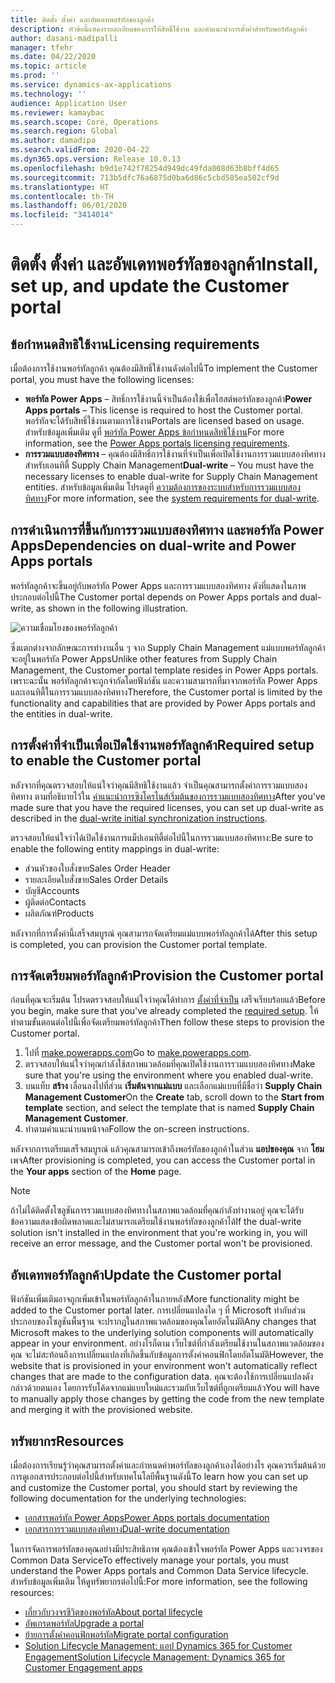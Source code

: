 ```yaml
---
title: ติดตั้ง ตั้งค่า และอัพเดทพอร์ทัลของลูกค้า
description: หัวข้อนี้แสดงรายละเอียดของการให้สิทธิ์ใช้งาน และคำแนะนำการตั้งค่าสำหรับพอร์ทัลลูกค้า
author: dasani-madipalli
manager: tfehr
ms.date: 04/22/2020
ms.topic: article
ms.prod: ''
ms.service: dynamics-ax-applications
ms.technology: ''
audience: Application User
ms.reviewer: kamaybac
ms.search.scope: Core, Operations
ms.search.region: Global
ms.author: damadipa
ms.search.validFrom: 2020-04-22
ms.dyn365.ops.version: Release 10.0.13
ms.openlocfilehash: b9d1e742f78254d949dc49fda008d63b8bff4d65
ms.sourcegitcommit: 713b5dfc76a6875d0ba6d86c5cbd585ea502cf9d
ms.translationtype: HT
ms.contentlocale: th-TH
ms.lasthandoff: 06/01/2020
ms.locfileid: "3414014"
---
```

# <a name="install-set-up-and-update-the-customer-portal"></a><span data-ttu-id="4e5b6-103">ติดตั้ง ตั้งค่า และอัพเดทพอร์ทัลของลูกค้า</span><span class="sxs-lookup"><span data-stu-id="4e5b6-103">Install, set up, and update the Customer portal</span></span>

## <a name="licensing-requirements"></a><span data-ttu-id="4e5b6-104">ข้อกำหนดสิทธิใช้งาน</span><span class="sxs-lookup"><span data-stu-id="4e5b6-104">Licensing requirements</span></span>

<span data-ttu-id="4e5b6-105">เมื่อต้องการใช้งานพอร์ทัลลูกค้า คุณต้องมีสิทธิ์ใช้งานดังต่อไปนี้</span><span class="sxs-lookup"><span data-stu-id="4e5b6-105">To implement the Customer portal, you must have the following licenses:</span></span>

- <span data-ttu-id="4e5b6-106">**พอร์ทัล Power Apps** – สิทธิ์การใช้งานนี้จำเป็นต้องใช้เพื่อโฮสต์พอร์ทัลของลูกค้า</span><span class="sxs-lookup"><span data-stu-id="4e5b6-106">**Power Apps portals** – This license is required to host the Customer portal.</span></span> <span data-ttu-id="4e5b6-107">พอร์ทัลจะได้รับสิทธิ์ใช้งานตามการใช้งาน</span><span class="sxs-lookup"><span data-stu-id="4e5b6-107">Portals are licensed based on usage.</span></span> <span data-ttu-id="4e5b6-108">สำหรับข้อมูลเพิ่มเติม ดูที่ [พอร์ทัล Power Apps ข้อกำหนดสิทธิใช้งาน](https://docs.microsoft.com/power-platform/admin/powerapps-flow-licensing-faq#portals)</span><span class="sxs-lookup"><span data-stu-id="4e5b6-108">For more information, see the [Power Apps portals licensing requirements](https://docs.microsoft.com/power-platform/admin/powerapps-flow-licensing-faq#portals).</span></span>
- <span data-ttu-id="4e5b6-109">**การรวมแบบสองทิศทาง** – คุณต้องมีสิทธิ์การใช้งานที่จำเป็นเพื่อเปิดใช้งานการรวมแบบสองทิศทาง สำหรับเอนทิตี้ Supply Chain Management</span><span class="sxs-lookup"><span data-stu-id="4e5b6-109">**Dual-write** – You must have the necessary licenses to enable dual-write for Supply Chain Management entities.</span></span> <span data-ttu-id="4e5b6-110">สำหรับข้อมูลเพิ่มเติม โปรดดูที่ [ความต้องการของระบบสำหรับการรวมแบบสองทิศทาง](../../fin-ops-core/dev-itpro/data-entities/dual-write/dual-write-system-req.md)</span><span class="sxs-lookup"><span data-stu-id="4e5b6-110">For more information, see the [system requirements for dual-write](../../fin-ops-core/dev-itpro/data-entities/dual-write/dual-write-system-req.md).</span></span>

## <a name="dependencies-on-dual-write-and-power-apps-portals"></a><span data-ttu-id="4e5b6-111">การดำเนินการที่ขึ้นกับการรวมแบบสองทิศทาง และพอร์ทัล Power Apps</span><span class="sxs-lookup"><span data-stu-id="4e5b6-111">Dependencies on dual-write and Power Apps portals</span></span>

<span data-ttu-id="4e5b6-112">พอร์ทัลลูกค้าจะขึ้นอยู่กับพอร์ทัล Power Apps และการรวมแบบสองทิศทาง ดังที่แสดงในภาพประกอบต่อไปนี้</span><span class="sxs-lookup"><span data-stu-id="4e5b6-112">The Customer portal depends on Power Apps portals and dual-write, as shown in the following illustration.</span></span>

![![ความเชื่อมโยงของพอร์ทัลลูกค้า](media/customer-portal-elements.png "ความเชื่อมโยงของพอร์ทัลลูกค้า")](media/customer-portal-elements.png "Customer portal dependencies")

<span data-ttu-id="4e5b6-114">ซึ่งแตกต่างจากลักษณะการทำงานอื่น ๆ จาก Supply Chain Management แม่แบบพอร์ทัลลูกค้าจะอยู่ในพอร์ทัล Power Apps</span><span class="sxs-lookup"><span data-stu-id="4e5b6-114">Unlike other features from Supply Chain Management, the Customer portal template resides in Power Apps portals.</span></span> <span data-ttu-id="4e5b6-115">เพราะฉะนั้น พอร์ทัลลูกค้าจะถูกจำกัดโดยฟังก์ชัน และความสามารถที่มาจากพอร์ทัล Power Apps และเอนทิตี้ในการรวมแบบสองทิศทาง</span><span class="sxs-lookup"><span data-stu-id="4e5b6-115">Therefore, the Customer portal is limited by the functionality and capabilities that are provided by Power Apps portals and the entities in dual-write.</span></span>

## <a name="required-setup-to-enable-the-customer-portal"></a><a name="required-setup"></a> <span data-ttu-id="4e5b6-116">การตั้งค่าที่จำเป็นเพื่อเปิดใช้งานพอร์ทัลลูกค้า</span><span class="sxs-lookup"><span data-stu-id="4e5b6-116">Required setup to enable the Customer portal</span></span>

<span data-ttu-id="4e5b6-117">หลังจากที่คุณตรวจสอบให้แน่ใจว่าคุณมีสิทธิใช้งานแล้ว จำเป็นคุณสามารถตั้งค่าการรวมแบบสองทิศทาง ตามที่อธิบายไว้ใน [คำแนะนำการซิงโครไนส์เริ่มต้นของการรวมแบบสองทิศทาง](../../fin-ops-core/dev-itpro/data-entities/dual-write/initial-sync.md)</span><span class="sxs-lookup"><span data-stu-id="4e5b6-117">After you've made sure that you have the required licenses, you can set up dual-write as described in the [dual-write initial synchronization instructions](../../fin-ops-core/dev-itpro/data-entities/dual-write/initial-sync.md).</span></span>

<span data-ttu-id="4e5b6-118">ตรวจสอบให้แน่ใจว่าได้เปิดใช้งานการแม็ปเอนทิตี้ต่อไปนี้ในการรวมแบบสองทิศทาง:</span><span class="sxs-lookup"><span data-stu-id="4e5b6-118">Be sure to enable the following entity mappings in dual-write:</span></span>

- <span data-ttu-id="4e5b6-119">ส่วนหัวของใบสั่งขาย</span><span class="sxs-lookup"><span data-stu-id="4e5b6-119">Sales Order Header</span></span>
- <span data-ttu-id="4e5b6-120">รายละเอียดใบสั่งขาย</span><span class="sxs-lookup"><span data-stu-id="4e5b6-120">Sales Order Details</span></span>
- <span data-ttu-id="4e5b6-121">บัญชี</span><span class="sxs-lookup"><span data-stu-id="4e5b6-121">Accounts</span></span>
- <span data-ttu-id="4e5b6-122">ผู้ติดต่อ</span><span class="sxs-lookup"><span data-stu-id="4e5b6-122">Contacts</span></span>
- <span data-ttu-id="4e5b6-123">ผลิตภัณฑ์</span><span class="sxs-lookup"><span data-stu-id="4e5b6-123">Products</span></span>

<span data-ttu-id="4e5b6-124">หลังจากที่การตั้งค่านี้เสร็จสมบูรณ์ คุณสามารถจัดเตรียมแม่แบบพอร์ทัลลูกค้าได้</span><span class="sxs-lookup"><span data-stu-id="4e5b6-124">After this setup is completed, you can provision the Customer portal template.</span></span>

## <a name="provision-the-customer-portal"></a><span data-ttu-id="4e5b6-125">การจัดเตรียมพอร์ทัลลูกค้า</span><span class="sxs-lookup"><span data-stu-id="4e5b6-125">Provision the Customer portal</span></span>

<span data-ttu-id="4e5b6-126">ก่อนที่คุณจะเริ่มต้น โปรดตรวจสอบให้แน่ใจว่าคุณได้ทำการ [ตั้งค่าที่จำเป็น](#required-setup) เสร็จเรียบร้อยแล้ว</span><span class="sxs-lookup"><span data-stu-id="4e5b6-126">Before you begin, make sure that you've already completed the [required setup](#required-setup).</span></span> <span data-ttu-id="4e5b6-127">ให้ทำตามขั้นตอนต่อไปนี้เพื่อจัดเตรียมพอร์ทัลลูกค้า</span><span class="sxs-lookup"><span data-stu-id="4e5b6-127">Then follow these steps to provision the Customer portal.</span></span>

1. <span data-ttu-id="4e5b6-128">ไปที่ [make.powerapps.com](https://make.powerapps.com/)</span><span class="sxs-lookup"><span data-stu-id="4e5b6-128">Go to [make.powerapps.com](https://make.powerapps.com/).</span></span>
2. <span data-ttu-id="4e5b6-129">ตรวจสอบให้แน่ใจว่าคุณกำลังใช้สภาพแวดล้อมที่คุณเปิดใช้งานการรวมแบบสองทิศทาง</span><span class="sxs-lookup"><span data-stu-id="4e5b6-129">Make sure that you're using the environment where you enabled dual-write.</span></span>
3. <span data-ttu-id="4e5b6-130">บนแท็บ **สร้าง** เลื่อนลงไปที่ส่วน **เริ่มต้นจากแม่แบบ** และเลือกแม่แบบที่มีชื่อว่า **Supply Chain Management Customer**</span><span class="sxs-lookup"><span data-stu-id="4e5b6-130">On the **Create** tab, scroll down to the **Start from template** section, and select the template that is named **Supply Chain Management Customer**.</span></span>
4. <span data-ttu-id="4e5b6-131">ทำตามคำแนะนำบนหน้าจอ</span><span class="sxs-lookup"><span data-stu-id="4e5b6-131">Follow the on-screen instructions.</span></span>

<span data-ttu-id="4e5b6-132">หลังจากการเตรียมเสร็จสมบูรณ์ แล้วคุณสามารถเข้าถึงพอร์ทัลของลูกค้าในส่วน **แอปของคุณ** จาก **โฮม** เพจ</span><span class="sxs-lookup"><span data-stu-id="4e5b6-132">After provisioning is completed, you can access the Customer portal in the **Your apps** section of the **Home** page.</span></span>

> [!NOTE]
> <span data-ttu-id="4e5b6-133">ถ้าไม่ได้ติดตั้งโซลูชันการรวมแบบสองทิศทางในสภาพแวดล้อมที่คุณกำลังทำงานอยู่ คุณจะได้รับข้อความแสดงข้อผิดพลาดและไม่สามารถเตรียมใช้งานพอร์ทัลของลูกค้าได้</span><span class="sxs-lookup"><span data-stu-id="4e5b6-133">If the dual-write solution isn't installed in the environment that you're working in, you will receive an error message, and the Customer portal won't be provisioned.</span></span>

## <a name="update-the-customer-portal"></a><span data-ttu-id="4e5b6-134">อัพเดทพอร์ทัลลูกค้า</span><span class="sxs-lookup"><span data-stu-id="4e5b6-134">Update the Customer portal</span></span>

<span data-ttu-id="4e5b6-135">ฟังก์ชันเพิ่มเติมอาจถูกเพิ่มเข้าในพอร์ทัลลูกค้าในภายหลัง</span><span class="sxs-lookup"><span data-stu-id="4e5b6-135">More functionality might be added to the Customer portal later.</span></span> <span data-ttu-id="4e5b6-136">การเปลี่ยนแปลงใด ๆ ที่ Microsoft ทำกับส่วนประกอบของโซลูชันพื้นฐาน จะปรากฏในสภาพแวดล้อมของคุณโดยอัตโนมัติ</span><span class="sxs-lookup"><span data-stu-id="4e5b6-136">Any changes that Microsoft makes to the underlying solution components will automatically appear in your environment.</span></span> <span data-ttu-id="4e5b6-137">อย่างไรก็ตาม เว็บไซต์ที่กำลังเตรียมใช้งานในสภาพแวดล้อมของคุณ จะไม่สะท้อนถึงการเปลี่ยนแปลงที่เกิดขึ้นกับข้อมูลการตั้งค่าคอนฟิกโดยอัตโนมัติ</span><span class="sxs-lookup"><span data-stu-id="4e5b6-137">However, the website that is provisioned in your environment won't automatically reflect changes that are made to the configuration data.</span></span> <span data-ttu-id="4e5b6-138">คุณจะต้องใช้การเปลี่ยนแปลงดังกล่าวด้วยตนเอง โดยการรับโค้ดจากแม่แบบใหม่และรวมกับเว็บไซต์ที่ถูกเตรียมแล้ว</span><span class="sxs-lookup"><span data-stu-id="4e5b6-138">You will have to manually apply those changes by getting the code from the new template and merging it with the provisioned website.</span></span>

## <a name="resources"></a><span data-ttu-id="4e5b6-139">ทรัพยากร</span><span class="sxs-lookup"><span data-stu-id="4e5b6-139">Resources</span></span>

<span data-ttu-id="4e5b6-140">เมื่อต้องการเรียนรู้ว่าคุณสามารถตั้งค่าและกำหนดค่าพอร์ทัลของลูกค้าเองได้อย่างไร คุณควรเริ่มต้นด้วยการดูเอกสารประกอบต่อไปนี้สำหรับเทคโนโลยีพื้นฐานดังนี้</span><span class="sxs-lookup"><span data-stu-id="4e5b6-140">To learn how you can set up and customize the Customer portal, you should start by reviewing the following documentation for the underlying technologies:</span></span>

- [<span data-ttu-id="4e5b6-141">เอกสารพอร์ทัล Power Apps</span><span class="sxs-lookup"><span data-stu-id="4e5b6-141">Power Apps portals documentation</span></span>](https://docs.microsoft.com/powerapps/maker/portals/overview)
- [<span data-ttu-id="4e5b6-142">เอกสารการรวมแบบสองทิศทาง</span><span class="sxs-lookup"><span data-stu-id="4e5b6-142">Dual-write documentation</span></span>](../../fin-ops-core/dev-itpro/data-entities/dual-write/dual-write-home-page.md)

<span data-ttu-id="4e5b6-143">ในการจัดการพอร์ทัลของคุณอย่างมีประสิทธิภาพ คุณต้องเข้าใจพอร์ทัล Power Apps และวงจรของ Common Data Service</span><span class="sxs-lookup"><span data-stu-id="4e5b6-143">To effectively manage your portals, you must understand the Power Apps portals and Common Data Service lifecycle.</span></span> <span data-ttu-id="4e5b6-144">สำหรับข้อมูลเพิ่มเติม ให้ดูทรัพยากรต่อไปนี้:</span><span class="sxs-lookup"><span data-stu-id="4e5b6-144">For more information, see the following resources:</span></span>

- [<span data-ttu-id="4e5b6-145">เกี่ยวกับวงจรชีวิตของพอร์ทัล</span><span class="sxs-lookup"><span data-stu-id="4e5b6-145">About portal lifecycle</span></span>](https://docs.microsoft.com/powerapps/maker/portals/admin/portal-lifecycle)
- [<span data-ttu-id="4e5b6-146">อัพเกรดพอร์ทัล</span><span class="sxs-lookup"><span data-stu-id="4e5b6-146">Upgrade a portal</span></span>](https://docs.microsoft.com/powerapps/maker/portals/admin/upgrade-portal)
- [<span data-ttu-id="4e5b6-147">ย้ายการตั้งค่าคอนฟิกพอร์ทัล</span><span class="sxs-lookup"><span data-stu-id="4e5b6-147">Migrate portal configuration</span></span>](https://docs.microsoft.com/powerapps/maker/portals/admin/migrate-portal-configuration)
- [<span data-ttu-id="4e5b6-148">Solution Lifecycle Management: แอป Dynamics 365 for Customer Engagement</span><span class="sxs-lookup"><span data-stu-id="4e5b6-148">Solution Lifecycle Management: Dynamics 365 for Customer Engagement apps</span></span>](https://www.microsoft.com/download/details.aspx?id=57777)
